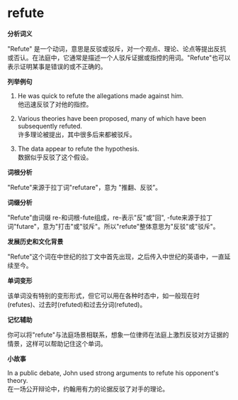 # refute

**分析词义**

  

"Refute" 是一个动词，意思是反驳或驳斥，对一个观点、理论、论点等提出反抗或否认。在法庭中，它通常是描述一个人驳斥证据或指控的用词。"Refute"也可以表示证明某事是错误的或不正确的。

  

**列举例句**

  

1.  He was quick to refute the allegations made against him.  
    他迅速反驳了对他的指控。
    
      
    
2.  Various theories have been proposed, many of which have been subsequently refuted.  
    许多理论被提出，其中很多后来都被驳斥。
    
      
    
3.  The data appear to refute the hypothesis.  
    数据似乎反驳了这个假设。
    
      
    

  

**词根分析**

  

"Refute"来源于拉丁词"refutare"，意为 "推翻、反驳”。

  

**词缀分析**

  

"Refute"由词缀 re-和词根-fute组成，re-表示"反"或"回", -fute来源于拉丁词"futare"，意为"打击"或"驳斥"。所以"refute"整体意思为"反驳"或"驳斥"。

  

**发展历史和文化背景**

  

"Refute"这个词在中世纪的拉丁文中首先出现，之后传入中世纪的英语中，一直延续至今。

  

**单词变形**

  

该单词没有特别的变形形式，但它可以用在各种时态中，如一般现在时(refutes)、过去时(refuted)和过去分词(refuted)。

  

**记忆辅助**

  

你可以将"refute"与法庭场景相联系，想象一位律师在法庭上激烈反驳对方证据的情景，这样可以帮助记住这个单词。

  

**小故事**

  

In a public debate, John used strong arguments to refute his opponent's theory.  
在一场公开辩论中，约翰用有力的论据反驳了对手的理论。
